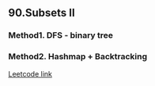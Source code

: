 ## 90.Subsets II

### Method1. DFS - binary tree
### Method2. Hashmap + Backtracking

[Leetcode link](https://leetcode.com/problems/subsets-ii/)
